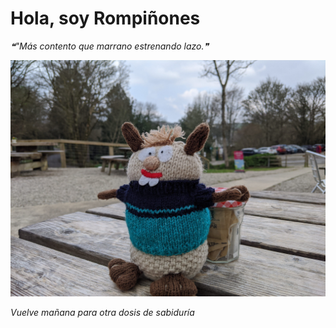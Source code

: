 # Hola, soy Rompiñones

<!--STARTS_HERE_QUOTE_README-->
<i>❝"Más contento que marrano estrenando lazo.❞</i>
<!--ENDS_HERE_QUOTE_README-->

<!--START_SECTION:update_image-->
![alt text](https://raw.githubusercontent.com/focaalvarez/rompinones/main/.github/images/IMG_20220329_124300.jpg?raw=true)
<!--END_SECTION:update_image-->

*Vuelve mañana para otra dosis de sabiduría*
